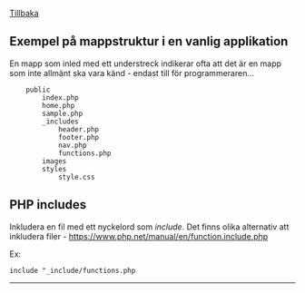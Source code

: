 [Tillbaka](README.md)

## Exempel på mappstruktur i en vanlig applikation

En mapp som inled med ett understreck indikerar ofta att det är en mapp som inte allmänt ska vara känd - endast till för programmeraren...

```
    public
        index.php
        home.php
        sample.php
        _includes
            header.php
            footer.php
            nav.php
            functions.php
        images
        styles
            style.css
```

## PHP includes

Inkludera en fil med ett nyckelord som *include*. Det finns olika alternativ att inkludera filer - https://www.php.net/manual/en/function.include.php


Ex:

`include "_include/functions.php`

---